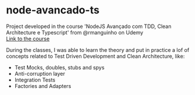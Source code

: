 # node-avancado-ts

Project developed in the course 'NodeJS Avançado com TDD, Clean Architecture e Typescript' from @rmanguinho on Udemy <br />
[Link to the course](https://www.udemy.com/course/nodejs-avancado/)

During the classes, I was able to learn the theory and put in practice a lof of concepts related to Test Driven Development and Clean Architecture, like:
- Test Mocks, doubles, stubs and spys
- Anti-corruption layer
- Integration Tests
- Factories and Adapters
